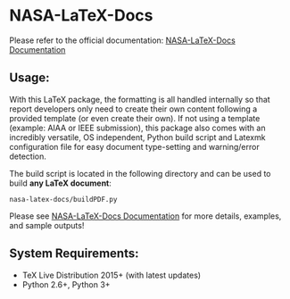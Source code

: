 NASA-LaTeX-Docs
================

Please refer to the official documentation: [NASA-LaTeX-Docs Documentation](https://nasa.github.io/nasa-latex-docs/html)

Usage:
-------

With this LaTeX package, the formatting is all handled internally so that report developers only need to create their own content following a provided template (or even create their own). If not using a template (example: AIAA or IEEE submission), this package also comes with an incredibly versatile, OS independent, Python build script and Latexmk configuration file for easy document type-setting and warning/error detection. 

The build script is located in the following directory and can be used to build **any LaTeX document**:

    nasa-latex-docs/buildPDF.py

Please see [NASA-LaTeX-Docs Documentation](https://nasa.github.io/nasa-latex-docs/html) for more details, examples, and sample outputs!

System Requirements:
-------

- TeX Live Distribution 2015+ (with latest updates)
- Python 2.6+, Python 3+